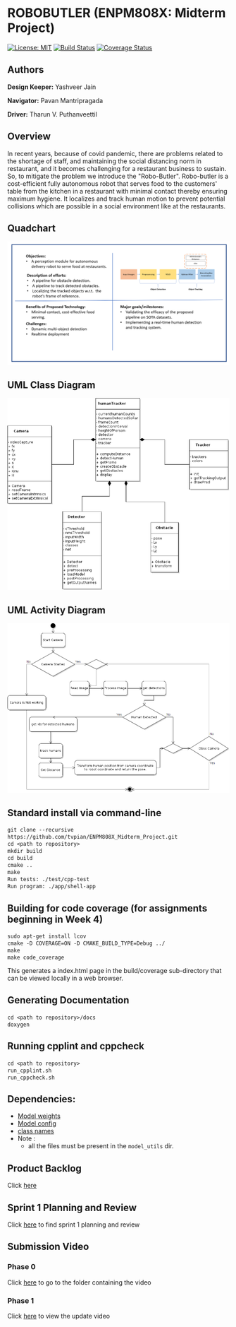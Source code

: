 # ROBOBUTLER (ENPM808X: Midterm Project)

<!-- [![Build Status](https://github.com/tvpian/ENPM808X_Midterm_Project/workflows/Github-CI/badge.svg)](https://github.com/tvpian/ENPM808X_Midterm_Project/actions) -->
<!-- ![Build Status](https://github.com/tvpian/ENPM808X_Midterm_Project/actions/workflows/c-cpp.yml/badge.svg?event=push) -->
[![License: MIT](https://img.shields.io/badge/License-MIT-green.svg)](https://opensource.org/licenses/MIT)
[![Build Status](https://github.com/tvpian/ENPM808X_Midterm_Project/actions/workflows/c-cpp.yml/badge.svg)](https://github.com/tvpian/ENPM808X_Midterm_Project/actions/workflows/c-cpp.yml)
[![Coverage Status](https://coveralls.io/repos/github/tvpian/ENPM808X_Midterm_Project/badge.svg)](https://coveralls.io/github/tvpian/ENPM808X_Midterm_Project)

## Authors

**Design Keeper:** Yashveer Jain 

**Navigator:** Pavan Mantripragada 

**Driver:** Tharun V. Puthanveettil

## Overview
In recent years, because of covid pandemic, there are problems related to  the shortage of staff, and maintaining the social distancing norm in restaurant, and it becomes challenging for a restaurant business to sustain. So, to mitigate the problem we introduce the "Robo-Butler". Robo-butler is a cost-efficient fully autonomous robot that serves food to the customers' table from the kitchen in a restaurant with minimal contact thereby ensuring maximum hygiene. It localizes and track human motion to prevent potential collisions which are possible in a social environment like at the restaurants.

## Quadchart 

![](Quadchart/Quadchart.png)


## UML Class Diagram 

![](UML/revise_2/classDiagram.png)

## UML Activity Diagram 

![](UML/revise_2/activityDiagram.png)

## Standard install via command-line
```
git clone --recursive https://github.com/tvpian/ENPM808X_Midterm_Project.git
cd <path to repository>
mkdir build
cd build
cmake ..
make
Run tests: ./test/cpp-test
Run program: ./app/shell-app
```

## Building for code coverage (for assignments beginning in Week 4)
```
sudo apt-get install lcov
cmake -D COVERAGE=ON -D CMAKE_BUILD_TYPE=Debug ../
make
make code_coverage
```
This generates a index.html page in the build/coverage sub-directory that can be viewed locally in a web browser.

## Generating Documentation
```
cd <path to repository>/docs
doxygen
```
## Running cpplint and cppcheck
```
cd <path to repository>
run_cpplint.sh
run_cppcheck.sh
```

## Dependencies:
* [Model weights](https://st1.zoom.us/web_client/8csbj6s/html/externalLinkPage.html?ref=https://drive.google.com/file/d/10LKegakpldy-KNNN1zl_M3s7F14WGNPB/view?usp=share_link)
* [Model config](https://st1.zoom.us/web_client/8csbj6s/html/externalLinkPage.html?ref=https://drive.google.com/file/d/1jXfmzGIRXfWdBBpmB_3xWiswqf6ikvaX/view?usp=sharing)
* [class names](https://st1.zoom.us/web_client/8csbj6s/html/externalLinkPage.html?ref=https://drive.google.com/file/d/1xfHsqlJLQrt4Lozf6Ggnio5qj4Hl9XN9/view?usp=sharing)
* Note : 
    - all the files must be present in the `model_utils` dir.


## Product Backlog
Click [here](https://docs.google.com/spreadsheets/d/153fBiMFGLif_XUhouHLDlejJ7nZ2Hm-PPDNQ9VNdo48/edit?usp=sharing)

## Sprint 1 Planning and Review
Click [here](https://drive.google.com/drive/folders/1odQl_gm7s2Q0kgg9PrKhJjkwfva-8mNq?usp=sharing) to find sprint 1 planning and review

## Submission Video

### Phase 0
Click [here](https://drive.google.com/drive/folders/1OGrv_k7kIViHYJe9wSSLsaUbflmXJ6Xp?usp=sharing) to go to the folder containing the video

### Phase 1
Click [here](https://drive.google.com/file/d/1J_7hdJ3Lzeyr3CzfL9PiiMlyiiKA-co0/view?usp=sharing) to view the update video